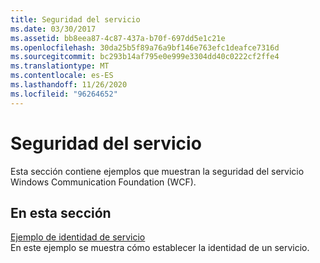 ```yaml
---
title: Seguridad del servicio
ms.date: 03/30/2017
ms.assetid: bb8eea87-4c87-437a-b70f-697dd5e1c21e
ms.openlocfilehash: 30da25b5f89a76a9bf146e763efc1deafce7316d
ms.sourcegitcommit: bc293b14af795e0e999e3304dd40c0222cf2ffe4
ms.translationtype: MT
ms.contentlocale: es-ES
ms.lasthandoff: 11/26/2020
ms.locfileid: "96264652"
---
```

# <a name="service-security"></a>Seguridad del servicio

Esta sección contiene ejemplos que muestran la seguridad del servicio Windows Communication Foundation (WCF).  
  
## <a name="in-this-section"></a>En esta sección  

 [Ejemplo de identidad de servicio](service-identity-sample.md)  
 En este ejemplo se muestra cómo establecer la identidad de un servicio.
